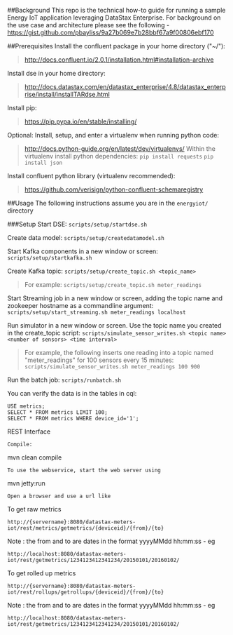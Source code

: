##Background
This repo is the technical how-to guide for running a sample Energy IoT application leveraging DataStax Enterprise. For background on the use case and architecture please see the following - https://gist.github.com/pbayliss/9a27b069e7b28bbf67a9f00806ebf170

##Prerequisites
Install the confluent package in your home directory ("~/"):
>http://docs.confluent.io/2.0.1/installation.html#installation-archive

Install dse in your home directory:
>http://docs.datastax.com/en/datastax_enterprise/4.8/datastax_enterprise/install/installTARdse.html

Install pip:
>https://pip.pypa.io/en/stable/installing/

Optional:
Install, setup, and enter a virtualenv when running python code:
>http://docs.python-guide.org/en/latest/dev/virtualenvs/
Within the virtualenv install python dependencies:
>`pip install requests`
`pip install json`

Install confluent python library (virtualenv recommended):
>https://github.com/verisign/python-confluent-schemaregistry

##Usage
The following instructions assume you are in the `energyiot/` directory

###Setup
Start DSE:
`scripts/setup/startdse.sh`

Create data model:
`scripts/setup/createdatamodel.sh`

Start Kafka components in a new window or screen:
`scripts/setup/startkafka.sh`

Create Kafka topic:
`scripts/setup/create_topic.sh <topic_name>`
>For example:
`scripts/setup/create_topic.sh meter_readings`

Start Streaming job in a new window or screen, adding the topic name and zookeeper hostname as a commandline argument:
`scripts/setup/start_streaming.sh meter_readings localhost`

Run simulator in a new window or screen. Use the topic name you created in the create_topic script:
`scripts/simulate_sensor_writes.sh <topic name> <number of sensors> <time interval>`
>For example, the following inserts one reading into a topic named "meter_readings" for 100 sensors every 15 minutes:
`scripts/simulate_sensor_writes.sh meter_readings 100 900`

Run the batch job:
`scripts/runbatch.sh`

You can verify the data is in the tables in cql:
```
USE metrics;
SELECT * FROM metrics LIMIT 100;
SELECT * FROM metrics WHERE device_id='1';
```
REST Interface
```
Compile:
```
mvn clean compile 
```
To use the webservice, start the web server using
```
mvn jetty:run
```
Open a browser and use a url like
```
To get raw metrics
```
http://{servername}:8080/datastax-meters-iot/rest/metrics/getmetrics/{deviceid}/{from}/{to}
```
Note : the from and to are dates in the format yyyyMMdd hh:mm:ss - eg
```
http://localhost:8080/datastax-meters-iot/rest/getmetrics/1234123412341234/20150101/20160102/
```
To get rolled up metrics
```
http://{servername}:8080/datastax-meters-iot/rest/rollups/getrollups/{deviceid}/{from}/{to}
```
Note : the from and to are dates in the format yyyyMMdd hh:mm:ss - eg
```
http://localhost:8080/datastax-meters-iot/rest/getmetrics/1234123412341234/20150101/20160102/
```

